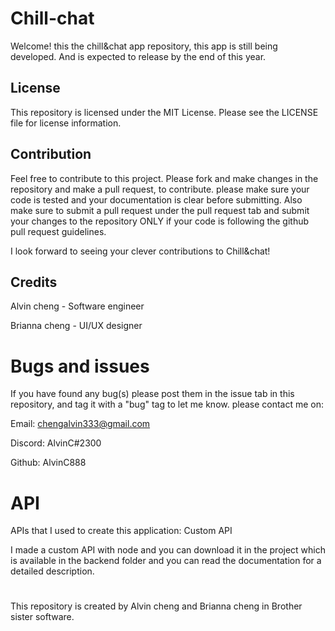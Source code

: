 # Chill-chat

Welcome! this the chill&chat app repository, this app is still being developed. And is expected to release by the end of this year.

## License

This repository is licensed under the MIT License. Please see the LICENSE file for license information.

## Contribution

Feel free to contribute to this project. Please fork and make changes in the repository and make a pull request, to contribute.
please make sure your code is tested and your documentation is clear before submitting. Also make sure to submit a pull request under the pull request tab and submit your changes to the repository ONLY if your code is following the github pull request guidelines.

I look forward to seeing your clever contributions to Chill&chat!

## Credits

Alvin cheng - Software engineer

Brianna cheng - UI/UX designer

# Bugs and issues

If you have found any bug(s) please post them in the issue tab in this repository, and tag it with a "bug" tag to let me know. please contact me on:

Email:
chengalvin333@gmail.com

Discord:
AlvinC#2300

Github:
AlvinC888

# API

APIs that I used to create this application:
Custom API

I made a custom API with node and you can download it in the project which is available in the backend folder and you can read the documentation for a detailed description.

#

This repository is created by Alvin cheng and Brianna cheng in Brother sister software.
